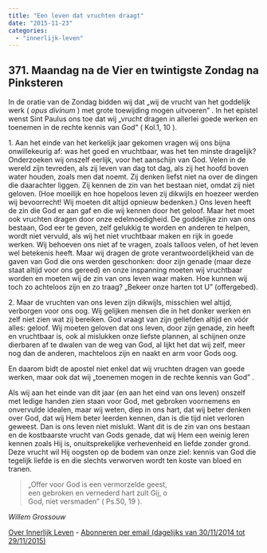 ```yaml
---
title: "Een leven dat vruchten draagt"
date: "2015-11-23"
categories: 
  - "innerlijk-leven"
---
```


## 371\. Maandag na de Vier en twintigste Zondag na Pinksteren

In de oratie van de Zondag bidden wij dat „wij de vrucht van het goddelijk werk ( _opus divinum_ ) met grote toewijding mogen uitvoeren” . In het epistel wenst Sint Paulus ons toe dat wij „vrucht dragen in allerlei goede werken en toenemen in de rechte kennis van God” ( Kol.1, 10 ).

1\. Aan het einde van het kerkelijk jaar gekomen vragen wij ons bijna onwillekeurig af: was het goed en vruchtbaar, was het ten minste dragelijk? Onderzoeken wij onszelf eerlijk, voor het aanschijn van God. Velen in de wereld zijn tevreden, als zij leven van dag tot dag, als zij het hoofd boven water houden, zoals men dat noemt. Zij denken liefst niet na over de dingen die daarachter liggen. Zij kennen de zin van het bestaan niet, omdat zij niet geloven. (Hoe moeilijk en hoe hopeloos leven zij dikwijls en hoezeer werden wij bevoorrecht! Wij moeten dit altijd opnieuw bedenken.) Ons leven heeft de zin die God er aan gaf en die wij kennen door het geloof. Maar het moet ook vruchten dragen door onze edelmoedigheid. De goddelijke zin van ons bestaan, God eer te geven, zelf gelukkig te worden en anderen te helpen, wordt niet vervuld, als wij het niet vruchtbaar maken en rijk in goede werken. Wij behoeven ons niet af te vragen, zoals talloos velen, of het leven wel betekenis heeft. Maar wij dragen de grote verantwoordelijkheid van de gaven van God die ons werden geschonken: door zijn genade (maar deze staat altijd voor ons gereed) en onze inspanning moeten wij vruchtbaar worden en moeten wij de zin van ons leven waar maken. Hoe kunnen wij toch zo achteloos zijn en zo traag? „Bekeer onze harten tot U” (offergebed).

2\. Maar de vruchten van ons leven zijn dikwijls, misschien wel altijd, verborgen voor ons oog. Wij gelijken mensen die in het donker werken en zelf niet zien wat zij bereiken. God vraagt van zijn geliefden altijd en vóór alles: geloof. Wij moeten geloven dat ons leven, door zijn genade, zin heeft en vruchtbaar is, ook al mislukken onze liefste plannen, al schijnen onze dierbaren af te dwalen van de weg van God, al lijkt het dat wij zelf, meer nog dan de anderen, machteloos zijn en naakt en arm voor Gods oog.

En daarom bidt de apostel niet enkel dat wij vruchten dragen van goede werken, maar ook dat wij „toenemen mogen in de rechte kennis van God” .

Als wij aan het einde van dit jaar (en aan het eind van ons leven) onszelf met ledige handen zien staan voor God, met gebroken voornemens en onvervulde idealen, maar wij weten, diep in ons hart, dat wij beter denken over God, dat wij Hem beter leerden kennen, dan is die tijd niet verloren geweest. Dan is ons leven niet mislukt. Want dit is de zin van ons bestaan en de kostbaarste vrucht van Gods genade, dat wij Hem een weinig leren kennen zoals Hij is, onuitsprekelijke verhevenheid en liefde zonder grond. Deze vrucht wil Hij oogsten op de bodem van onze ziel: kennis van God die tegelijk liefde is en die slechts verworven wordt ten koste van bloed en tranen.

> „Offer voor God is een vermorzelde geest,  
> een gebroken en vernederd hart zult Gij, o  
> God, niet versmaden” ( Ps.50, 19 ).

_Willem Grossouw_

[Over Innerlijk Leven](http://www.gelovenleren.net/2014/11/27/een-jaar-lang-innerlijk-leven-op-geloven-leren/) - [Abonneren per email (dagelijks van 30/11/2014 tot 29/11/2015)](http://eepurl.com/9P3DT)
